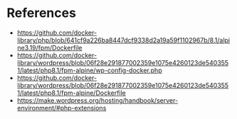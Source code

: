 # References
- https://github.com/docker-library/php/blob/641cf9a226ba8447dcf9338d2a19a59f1102967b/8.1/alpine3.19/fpm/Dockerfile
- https://github.com/docker-library/wordpress/blob/06f28e291877002359e1075e4260123de5403551/latest/php8.1/fpm-alpine/wp-config-docker.php
- https://github.com/docker-library/wordpress/blob/06f28e291877002359e1075e4260123de5403551/latest/php8.1/fpm-alpine/Dockerfile
- https://make.wordpress.org/hosting/handbook/server-environment/#php-extensions
